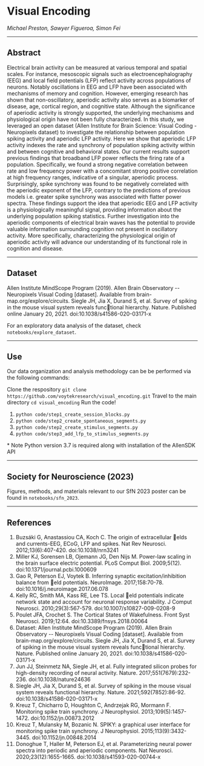 # Visual Encoding
*Michael Preston, Sawyer Figueroa, Simon Fei*

------------------------------------------------
## Abstract

Electrical brain activity can be measured at various temporal and spatial scales. For instance, mesoscopic signals such as electroencephalography (EEG) and local field potentials (LFP) reflect activity across populations of neurons. Notably oscillations in EEG and LFP have been associated with mechanisms of memory and cognition. However, emerging research has shown that non-oscillatory, aperiodic activity also serves as a biomarker of disease, age, cortical region, and cognitive state. Although the significance of aperiodic activity is strongly supported, the underlying mechanisms and physiological origin have not been fully characterized. In this study, we leveraged an open dataset (Allen Institute for Brain Science: Visual Coding - Neuropixels dataset) to investigate the relationship between population spiking activity and aperiodic LFP activity. Here we show that aperiodic LFP activity indexes the rate and synchrony of population spiking activity within and between cognitive and behavioral states.  Our current results support previous findings that broadband LFP power reflects the firing rate of a population. Specifically, we found a strong negative correlation between rate and low frequency power with a concomitant strong positive correlation at high frequency ranges, indicative of a singular, aperiodic process. Surprisingly, spike synchrony was found to be negatively correlated with the aperiodic exponent of the LFP, contrary to the predictions of previous models i.e. greater spike synchrony was associated with flatter power spectra. These findings support the idea that aperiodic EEG and LFP activity is a physiologically meaningful signal, providing information about the underlying population spiking statistics.  Further investigation into the aperiodic components of electrical brain waves has the potential to provide valuable information surrounding cognition not present in oscillatory activity. More specifically, characterizing the physiological origin of aperiodic activity will advance our understanding of its functional role in cognition and disease.

------------------------------------------------
## Dataset

Allen Institute MindScope Program (2019). Allen Brain Observatory -- Neuropixels Visual Coding [dataset]. Available from brain-map.org/explore/circuits. Siegle JH, Jia X, Durand S, et al. 
Survey of spiking in the mouse visual system reveals functional hierarchy. Nature. Published online January 20, 2021. doi:10.1038/s41586-020-03171-x

For an exploratory data analysis of the dataset, check `notebooks/explore_dataset`.

------------------------------------------------
## Use

Our data organization and analysis methodology can be be performed via the following commands:

Clone the respository
`git clone https://github.com/voytekresearch/visual_encoding.git`
Travel to the main directory
`cd visual_encoding`
Run the code!
1. `python code/step1_create_session_blocks.py`
2. `python code/step2_create_spontaneous_segments.py`
3. `python code/step2_create_stimulus_segments.py`
4. `python code/step3_add_lfp_to_stimulus_segments.py`

\* Note Python version 3.7 is required along with installation of the AllenSDK API

-----------------------------------------------
## Society for Neuroscience (2023)

Figures, methods, and materials relevant to our SfN 2023 poster can be found in `notebooks/sfn_2023`.

----------------------------------------------
## References
1. Buzsáki G, Anastassiou CA, Koch C. The origin of extracellular elds and currents-EEG, ECoG, LFP and spikes. Nat Rev Neurosci. 2012;13(6):407-420. doi:10.1038/nrn3241
2. Miller KJ, Sorensen LB, Ojemann JG, Den Nijs M. Power-law scaling in the brain surface electric potential. PLoS Comput Biol. 2009;5(12). doi:10.1371/journal.pcbi.1000609
3. Gao R, Peterson EJ, Voytek B. Inferring synaptic excitation/inhibition balance from eld potentials. NeuroImage. 2017;158:70-78. doi:10.1016/j.neuroimage.2017.06.078
4. Kelly RC, Smith MA, Kass RE, Lee TS. Local eld potentials indicate network state and account for neuronal response variability. J Comput Neurosci. 2010;29(3):567-579. doi:10.1007/s10827-009-0208-9
5. Poulet JFA, Crochet S. The Cortical States of Wakefulness. Front Syst Neurosci. 2019;12:64. doi:10.3389/fnsys.2018.00064
6. Dataset: Allen Institute MindScope Program (2019). Allen Brain Observatory -- Neuropixels Visual Coding [dataset]. Available from brain-map.org/explore/circuits. Siegle JH, Jia X, Durand S, et al. Survey of spiking in the mouse visual system reveals functional hierarchy. Nature. Published online January 20, 2021. doi:10.1038/s41586-020-03171-x
7. Jun JJ, Steinmetz NA, Siegle JH, et al. Fully integrated silicon probes for high-density recording of neural activity. Nature. 2017;551(7679):232-236. doi:10.1038/nature24636
8. Siegle JH, Jia X, Durand S, et al. Survey of spiking in the mouse visual system reveals functional hierarchy. Nature. 2021;592(7852):86-92. doi:10.1038/s41586-020-03171-x
9. Kreuz T, Chicharro D, Houghton C, Andrzejak RG, Mormann F. Monitoring spike train synchrony. J Neurophysiol. 2013;109(5):1457-1472. doi:10.1152/jn.00873.2012
10. Kreuz T, Mulansky M, Bozanic N. SPIKY: a graphical user interface for monitoring spike train synchrony. J Neurophysiol. 2015;113(9):3432-3445. doi:10.1152/jn.00848.2014
11. Donoghue T, Haller M, Peterson EJ, et al. Parameterizing neural power spectra into periodic and aperiodic components. Nat Neurosci. 2020;23(12):1655-1665. doi:10.1038/s41593-020-00744-x
